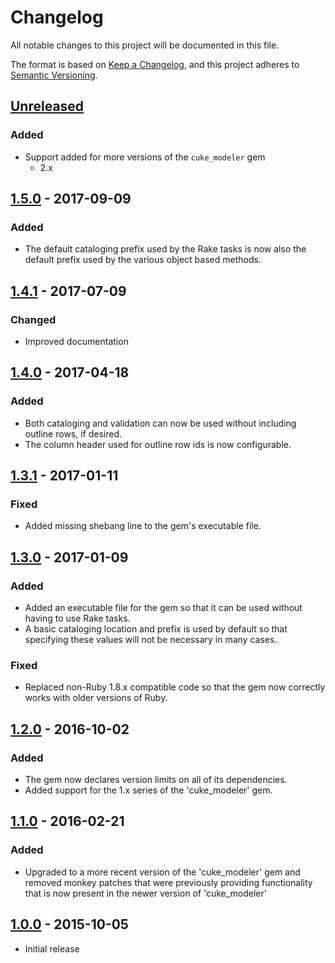 # Changelog
All notable changes to this project will be documented in this file.

The format is based on [Keep a Changelog](https://keepachangelog.com/en/1.0.0/),
and this project adheres to [Semantic Versioning](https://semver.org/spec/v2.0.0.html).

## [Unreleased]

### Added
 - Support added for more versions of the `cuke_modeler` gem
   - 2.x

## [1.5.0] - 2017-09-09

### Added
  - The default cataloging prefix used by the Rake tasks is now also the default prefix used by the various object based methods.

## [1.4.1] - 2017-07-09

### Changed
- Improved documentation

## [1.4.0] -  2017-04-18

### Added
  - Both cataloging and validation can now be used without including outline rows, if desired.
  - The column header used for outline row ids is now configurable.

## [1.3.1] - 2017-01-11

### Fixed
  - Added missing shebang line to the gem's executable file.

## [1.3.0] - 2017-01-09

### Added
  - Added an executable file for the gem so that it can be used without having to use Rake tasks.
  - A basic cataloging location and prefix is used by default so that specifying these values will not be necessary in many cases.

### Fixed
  - Replaced non-Ruby 1.8.x compatible code so that the gem now correctly works with older versions of Ruby.

## [1.2.0] - 2016-10-02

### Added
  - The gem now declares version limits on all of its dependencies.
  - Added support for the 1.x series of the 'cuke_modeler' gem.

## [1.1.0] - 2016-02-21

### Added
  - Upgraded to a more recent version of the 'cuke_modeler' gem and removed monkey patches that were
    previously providing functionality that is now present in the newer version of 'cuke_modeler'

## [1.0.0] - 2015-10-05

- Initial release


[Unreleased]: https://github.com/enkessler/cuke_cataloger/compare/v1.5.0...HEAD
[1.5.0]: https://github.com/enkessler/cuke_cataloger/compare/v1.4.1...v1.5.0
[1.4.1]: https://github.com/enkessler/cuke_cataloger/compare/v1.4.0...v1.4.1
[1.4.0]: https://github.com/enkessler/cuke_cataloger/compare/v1.3.1...v1.4.0
[1.3.1]: https://github.com/enkessler/cuke_cataloger/compare/v1.3.0...v1.3.1
[1.3.0]: https://github.com/enkessler/cuke_cataloger/compare/v1.2.0...v1.3.0
[1.2.0]: https://github.com/enkessler/cuke_cataloger/compare/v1.1.0...v1.2.0
[1.1.0]: https://github.com/enkessler/cuke_cataloger/compare/v1.0.0...v1.1.0
[1.0.0]: https://github.com/enkessler/cuke_cataloger/compare/e2084caddc80886a3b6b8ff000f220e56ca92a05...v1.0.0
